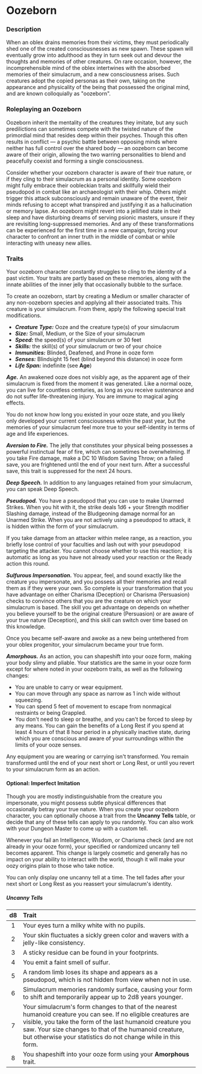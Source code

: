 # Oozeborn

### Description

When an oblex drains memories from their victims, they must periodically shed one of the created consciousnesses as new spawn. These spawn will eventually grow into adulthood as they in turn seek out and devour the thoughts and memories of other creatures. On rare occasion, however, the incomprehensible mind of the oblex intertwines with the absorbed memories of their simulacrum, and a new consciousness arises. Such creatures adopt the copied personas as their own, taking on the appearance and physicality of the being that possessed the original mind, and are known colloquially as "oozeborn".

### Roleplaying an Oozeborn

Oozeborn inherit the mentality of the creatures they imitate, but any such predilictions can sometimes compete with the twisted nature of the primordial mind that resides deep within their psyches. Though this often results in conflict — a psychic battle between opposing minds where neither has full control over the shared body — an oozeborn can become aware of their origin, allowing the two warring personalities to blend and peacefully coexist and forming a single consciousness.

Consider whether your oozeborn character is aware of their true nature, or if they cling to their simulacrum as a personal identity. Some oozeborn might fully embrace their oobleckian traits and skillfully wield their pseudopod in combat like an archaeologist with their whip. Others might trigger this attack subconsciously and remain unaware of the event, their minds refusing to accept what transpired and justifying it as a hallucination or memory lapse. An oozeborn might revert into a jellified state in their sleep and have disturbing dreams of serving psionic masters, unsure if they are revisiting long-suppressed memories. And any of these transformations can be experienced for the first time in a new campaign, forcing your character to confront an inner truth in the middle of combat or while interacting with uneasy new allies.

### Traits

Your oozeborn character constantly struggles to cling to the identity of a past victim. Your traits are partly based on these memories, along with the innate abilities of the inner jelly that occasionally bubble to the surface.

To create an oozeborn, start by creating a Medium or smaller character of any non-oozeborn species and applying all their associated traits. This creature is your simulacrum. From there, apply the following special trait modifications.

- _**Creature Type:**_ Ooze and the creature type(s) of your simulacrum
- _**Size:**_ Small, Medium, or the Size of your simulacrum
- _**Speed:**_ the speed(s) of your simulacrum or 30 feet
- _**Skills:**_ the skill(s) of your simulacrum or two of your choice
- _**Immunities:**_ Blinded, Deafened, and Prone in ooze form
- _**Senses:**_ Blindsight 15 feet (blind beyond this distance) in ooze form
- _**Life Span:**_ indefinite (see **Age**)

_**Age.**_ An awakened ooze does not visibly age, as the apparent age of their simulacrum is fixed from the moment it was generated. Like a normal ooze, you can live for countless centuries, as long as you receive sustenance and do not suffer life-threatening injury. You are immune to magical aging effects.

You do not know how long you existed in your ooze state, and you likely only developed your current consciousness within the past year, but the memories of your simulacrum feel more true to your self-identity in terms of age and life experiences.

_**Aversion to Fire.**_ The jelly that constitutes your physical being possesses a powerful instinctual fear of fire, which can sometimes be overwhelming. If you take Fire damage, make a DC 10 Wisdom Saving Throw; on a failed save, you are frightened until the end of your next turn. After a successful save, this trait is suppressed for the next 24 hours.

_**Deep Speech.**_ In addition to any languages retained from your simulacrum, you can speak Deep Speech.

_**Pseudopod.**_ You have a pseudopod that you can use to make Unarmed Strikes. When you hit with it, the strike deals 1d6 + your Strength modifier Slashing damage, instead of the Bludgeoning damage normal for an Unarmed Strike. When you are not actively using a pseudopod to attack, it is hidden within the form of your simulacrum.

If you take damage from an attacker within melee range, as a reaction, you briefly lose control of your faculties and lash out with your pseudopod targeting the attacker. You cannot choose whether to use this reaction; it is automatic as long as you have not already used your reaction or the Ready action this round.

_**Sulfurous Impersonation.**_ You appear, feel, and sound exactly like the creature you impersonate, and you possess all their memories and recall them as if they were your own. So complete is your transformation that you have advantage on either Charisma (Deception) or Charisma (Persuasion) checks to convince others that you are the creature on which your simulacrum is based. The skill you get advantage on depends on whether you believe yourself to be the original creature (Persuasion) or are aware of your true nature (Deception), and this skill can switch over time based on this knowledge.

Once you became self-aware and awoke as a new being untethered from your oblex progenitor, your simulacrum became your true form.

_**Amorphous.**_ As an action, you can shapeshift into your ooze form, making your body slimy and pliable. Your statistics are the same in your ooze form except for where noted in your oozeborn traits, as well as the following changes:

- You are unable to carry or wear equipment.
- You can move through any space as narrow as 1 inch wide without squeezing.
- You can spend 5 feet of movement to escape from nonmagical restraints or being Grappled.
- You don't need to sleep or breathe, and you can't be forced to sleep by any means. You can gain the benefits of a Long Rest if you spend at least 4 hours of that 8 hour period in a physically inactive state, during which you are conscious and aware of your surroundings within the limits of your ooze senses.

Any equipment you are wearing or carrying isn't transformed. You remain transformed until the end of your next short or Long Rest, or until you revert to your simulacrum form as an action.

#### Optional: Imperfect Imitation

Though you are mostly indistinguishable from the creature you impersonate, you might possess subtle physical differences that occasionally betray your true nature. When you create your oozeborn character, you can optionally choose a trait from the **Uncanny Tells** table, or decide that any of these tells can apply to you randomly. You can also work with your Dungeon Master to come up with a custom tell.

Whenever you fail an Intelligence, Wisdom, or Charisma check (and are not already in your ooze form), your specified or randomized uncanny tell becomes apparent. This change is largely cosmetic and generally has no impact on your ability to interact with the world, though it will make your oozy origins plain to those who take notice.

You can only display one uncanny tell at a time. The tell fades after your next short or Long Rest as you reassert your simulacrum's identity.

##### Uncanny Tells

| d8 | Trait |
|:-:|:-|
| 1 | Your eyes turn a milky white with no pupils. |
| 2 | Your skin fluctuates a sickly green color and wavers with a jelly-like consistency. |
| 3 | A sticky residue can be found in your footprints. |
| 4 | You emit a faint smell of sulfur. |
| 5 | A random limb loses its shape and appears as a pseudopod, which is not hidden from view when not in use. |
| 6 | Simulacrum memories randomly surface, causing your form to shift and temporarily appear up to 2d8 years younger. |
| 7 | Your simulacrum's form changes to that of the nearest humanoid creature you can see. If no eligible creatures are visible, you take the form of the last humanoid creature you saw. Your size changes to that of the humanoid creature, but otherwise your statistics do not change while in this form. |
| 8 | You shapeshift into your ooze form using your **Amorphous** trait. |
